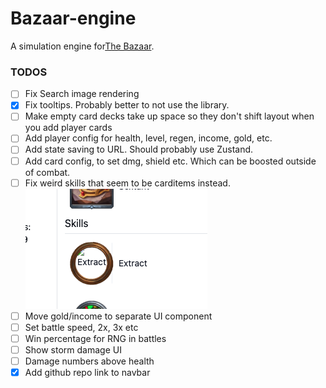 # Bazaar-engine

A simulation engine for[The Bazaar](https://playthebazaar.com/).

### TODOS

- [ ] Fix Search image rendering
- [x] Fix tooltips. Probably better to not use the library.
- [ ] Make empty card decks take up space so they don't shift layout when you add player cards
- [ ] Add player config for health, level, regen, income, gold, etc.
- [ ] Add state saving to URL. Should probably use Zustand.
- [ ] Add card config, to set dmg, shield etc. Which can be boosted outside of combat.
- [ ] Fix weird skills that seem to be carditems instead.
      ![weird skill example](./docs/images/image.png)
- [ ] Move gold/income to separate UI component
- [ ] Set battle speed, 2x, 3x etc
- [ ] Win percentage for RNG in battles
- [ ] Show storm damage UI
- [ ] Damage numbers above health
- [x] Add github repo link to navbar
